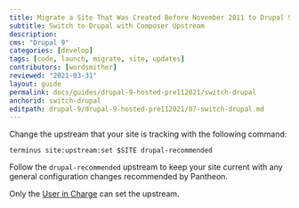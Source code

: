 ```yaml
---
title: Migrate a Site That Was Created Before November 2011 to Drupal 9
subtitle: Switch to Drupal with Composer Upstream
description: 
cms: "Drupal 9"
categories: [develop]
tags: [code, launch, migrate, site, updates]
contributors: [wordsmither]
reviewed: "2021-03-31"
layout: guide
permalink: docs/guides/drupal-9-hosted-pre112021/switch-drupal
anchorid: switch-drupal
editpath: drupal-9/drupal-9-hosted-pre112021/07-switch-drupal.md
---
```


Change the upstream that your site is tracking with the following command:

```bash{promptUser:user}
terminus site:upstream:set $SITE drupal-recommended
```

Follow the `drupal-recommended` upstream to keep your site current with any general configuration changes recommended by Pantheon.

<Alert title="Note" type="info" >

Only the [User in Charge](/change-management#site-level-roles-and-permissions) can set the upstream.

</Alert>

